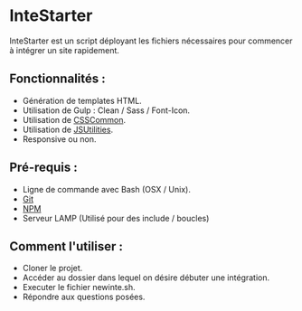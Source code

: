 InteStarter
===========

InteStarter est un script déployant les fichiers nécessaires pour commencer à intégrer un site rapidement.


Fonctionnalités :
---

* Génération de templates HTML.
* Utilisation de Gulp : Clean / Sass / Font-Icon.
* Utilisation de [CSSCommon](https://www.csscommon.com).
* Utilisation de [JSUtilities](https://darklg.github.io/JavaScriptUtilities/).
* Responsive ou non.


Pré-requis :
---

* Ligne de commande avec Bash (OSX / Unix).
* [Git](https://git-scm.com/downloads)
* [NPM](https://nodejs.org/download/)
* Serveur LAMP (Utilisé pour des include / boucles)


Comment l'utiliser :
---

* Cloner le projet.
* Accéder au dossier dans lequel on désire débuter une intégration.
* Executer le fichier newinte.sh.
* Répondre aux questions posées.
